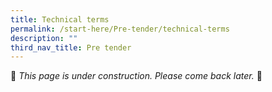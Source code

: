 ```yaml
---
title: Technical terms
permalink: /start-here/Pre-tender/technical-terms
description: ""
third_nav_title: Pre tender
---
```

🚧 *This page is under construction. Please come back later.* 🚧